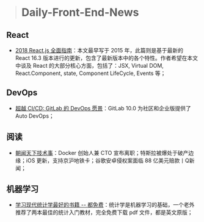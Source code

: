 
> # Daily-Front-End-News 

## React

- [2018 React.js 全面指南](http://t.cn/RnB8uUX)：本文最早写于 2015 年，此篇则是基于最新的 React 16.3 版本进行的更新，包含了最新版本中的各个特性。作者希望在本文中谈及 React 的大部分核心方面，包括了：JSX, Virtual DOM, React.Component, state, Component LifeCycle, Events 等；

## DevOps

- [超越 CI/CD: GitLab 的 DevOps 愿景](https://about.gitlab.com/2017/10/04/devops-strategy/)：GitLab 10.0 为社区和企业版提供了 Auto DevOps；

## 阅读

- [朝闻天下技术事](http://t.cn/Rndf9gL)：Docker 创始人兼 CTO 宣布离职；特斯拉被爆处于破产边缘；iOS 更新，支持京沪地铁卡；谷歌安卓侵权案面临 88 亿美元赔款丨Q新闻；

## 机器学习

- [学习现代统计学最好的书籍 -- 都免费](http://t.cn/REyKVyW)：统计学是机器学习的基础，一个老外推荐了两本最佳的统计入门教材，完全免费下载 pdf 文件，都是英文原版；